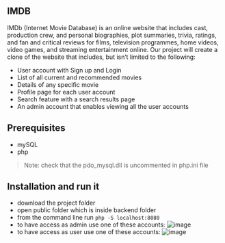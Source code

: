 ## IMDB
IMDb (Internet Movie Database) is an online website that includes cast, production crew, and
personal biographies, plot summaries, trivia, ratings, and fan and critical reviews for films,
television programmes, home videos, video games, and streaming entertainment online. Our
project will create a clone of the website that includes, but isn’t limited to the following:
- User account with Sign up and Login
- List of all current and recommended movies
- Details of any specific movie
- Profile page for each user account
- Search feature with a search results page
- An admin account that enables viewing all the user accounts

## Prerequisites

- mySQL
- php 
> Note: check that the pdo_mysql.dll is uncommented in php.ini file

## Installation and run it
  - download the project folder
  - open public folder which is inside backend folder
  - from the command line run `php -S localhost:8080`
  - to have access as admin use one of these accounts:
  ![image](https://user-images.githubusercontent.com/68864945/174668780-a56645a4-39d3-4773-b963-7347dd230588.png)
  - to have access as user use one of these accounts:
  ![image](https://user-images.githubusercontent.com/68864945/174668869-230c11e0-7d49-49e4-a254-2658e82565e0.png)
